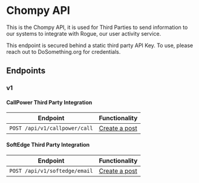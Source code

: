 # Chompy API

This is the Chompy API, it is used for Third Parties to send information to our systems to integrate with Rogue, our user activity service.

This endpoint is secured behind a static third party API Key. To use, please reach out to DoSomething.org for credentials.

## Endpoints

### v1

#### CallPower Third Party Integration

| Endpoint               | Functionality                                                                              |
| ---------------------- | ------------------------------------------------------------------------------------------ |
| `POST /api/v1/callpower/call`   | [Create a post](endpoints/callpower.md#create-a-callpower-post) |

#### SoftEdge Third Party Integration

| Endpoint               | Functionality                                                                              |
| ---------------------- | ------------------------------------------------------------------------------------------ |
| `POST /api/v1/softedge/email`   | [Create a post](endpoints/softedge.md#create-a-softedge-post) |


